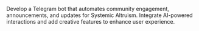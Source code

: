 Develop a Telegram bot that automates community engagement, announcements, and updates for
Systemic Altruism. Integrate AI-powered interactions and add creative features to enhance user
experience.
